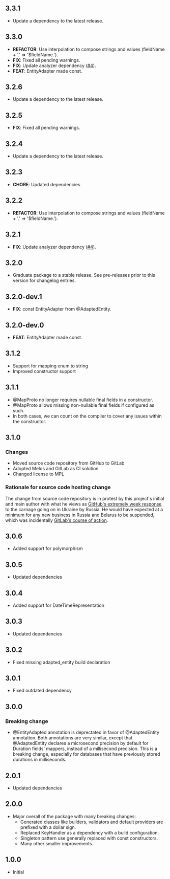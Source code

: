 ## 3.3.1

 - Update a dependency to the latest release.

## 3.3.0

 - **REFACTOR**: Use interpolation to compose strings and values (fieldName + '.' => '$fieldName.').
 - **FIX**: Fixed all pending warnings.
 - **FIX**: Update analyzer dependency ([#4](https://gitlab.com/ruicraveiro/dart_framework/-/issues/4)).
 - **FEAT**: EntityAdapter made const.

## 3.2.6

 - Update a dependency to the latest release.

## 3.2.5

 - **FIX**: Fixed all pending warnings.

## 3.2.4

 - Update a dependency to the latest release.

## 3.2.3

 - **CHORE**: Updated dependencies

## 3.2.2

 - **REFACTOR**: Use interpolation to compose strings and values (fieldName + '.' => '$fieldName.').

## 3.2.1

 - **FIX**: Update analyzer dependency ([#4](https://gitlab.com/ruicraveiro/dart_framework/-/issues/4)).

## 3.2.0

 - Graduate package to a stable release. See pre-releases prior to this version for changelog entries.

## 3.2.0-dev.1

 - **FIX**: const EntityAdapter from @AdaptedEntity.

## 3.2.0-dev.0

 - **FEAT**: EntityAdapter made const.

## 3.1.2
 - Support for mapping enum to string
 - Improved constructor support

## 3.1.1
 - @MapProto no longer requires nullable final fields in a constructor.
 - @MapProto allows missing non-nullable final fields if configured as such.
 - In both cases, we can count on the compiler to cover any issues within the constructor.


## 3.1.0

### Changes
- Moved source code repository from GitHub to GitLab
- Adopted Melos and GitLab as CI solution
- Changed license to MPL

### Rationale for source code hosting change

The change from source code repository is in protest by this project's initial and main author with what he views as [GitHub's extremely week response](https://github.blog/2022-03-02-our-response-to-the-war-in-ukraine/) to the carnage going on in Ukraine by Russia. He would have expected at a minimum for any new business in Russia and Belarus to be suspended, which was incidentally [GitLab's course of action](https://about.gitlab.com/blog/2022/03/11/gitlab-actions-to-date-regarding-russian-invasion-of-ukraine/#suspending-new-business-in-russia-and-belarus).

## 3.0.6

- Added support for polymorphism

## 3.0.5

- Updated dependencies

## 3.0.4

- Added support for DateTimeRepresentation

## 3.0.3

- Updated dependencies

## 3.0.2

- Fixed missing adapted_entity build declaration

## 3.0.1

- Fixed outdated dependency

## 3.0.0

### Breaking change
- @EntityAdapted annotation is deprectated in favor of @AdaptedEntity annotation.
Both annotations are very similar, except that @AdaptedEntity declares a microsecond precision by default for 
Duration fields' mappers, instead of a millisecond precision. This is a breaking change, especially 
for databases that have previously stored durations in milliseconds.

## 2.0.1

- Updated dependencies

## 2.0.0

- Major overall of the package with many breaking changes:
    - Generated classes like builders, validators and default providers are prefixed with a dollar sign.
    - Replaced KeyHandler as a dependency with a build configuration.
    - Singleton pattern use generally replaced with const constructors.
    - Many other smaller improvements.

## 1.0.0

- Initial